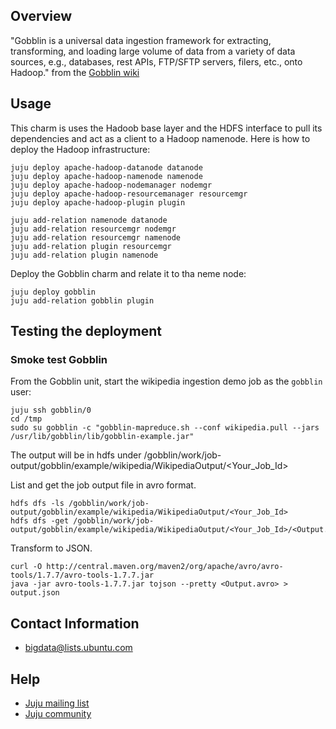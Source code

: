## Overview

"Gobblin is a universal data ingestion framework for extracting, transforming,
and loading large volume of data from a variety of data sources, 
e.g., databases, rest APIs, FTP/SFTP servers, filers, etc., onto Hadoop."
from the [Gobblin wiki](https://github.com/linkedin/gobblin/wiki) 

## Usage
This charm is uses the Hadoob base layer and the HDFS interface to pull its dependencies
and act as a client to a Hadoop namenode. Here is how to deploy the Hadoop infrastructure:

    juju deploy apache-hadoop-datanode datanode
    juju deploy apache-hadoop-namenode namenode
    juju deploy apache-hadoop-nodemanager nodemgr
    juju deploy apache-hadoop-resourcemanager resourcemgr
    juju deploy apache-hadoop-plugin plugin

    juju add-relation namenode datanode
    juju add-relation resourcemgr nodemgr
    juju add-relation resourcemgr namenode
    juju add-relation plugin resourcemgr
    juju add-relation plugin namenode


Deploy the Gobblin charm and relate it to tha neme node:
 
    juju deploy gobblin
    juju add-relation gobblin plugin


## Testing the deployment

### Smoke test Gobblin
From the Gobblin unit, start the wikipedia ingestion demo job as the `gobblin` user:

    juju ssh gobblin/0
    cd /tmp
    sudo su gobblin -c "gobblin-mapreduce.sh --conf wikipedia.pull --jars /usr/lib/gobblin/lib/gobblin-example.jar"

The output will be in hdfs under /gobblin/work/job-output/gobblin/example/wikipedia/WikipediaOutput/<Your_Job_Id>

List and get the job output file in avro format.

    hdfs dfs -ls /gobblin/work/job-output/gobblin/example/wikipedia/WikipediaOutput/<Your_Job_Id>
    hdfs dfs -get /gobblin/work/job-output/gobblin/example/wikipedia/WikipediaOutput/<Your_Job_Id>/<Output.avro>

Transform to JSON.

    curl -O http://central.maven.org/maven2/org/apache/avro/avro-tools/1.7.7/avro-tools-1.7.7.jar
    java -jar avro-tools-1.7.7.jar tojson --pretty <Output.avro> > output.json

## Contact Information

- <bigdata@lists.ubuntu.com>


## Help

- [Juju mailing list](https://lists.ubuntu.com/mailman/listinfo/juju)
- [Juju community](https://jujucharms.com/community)
